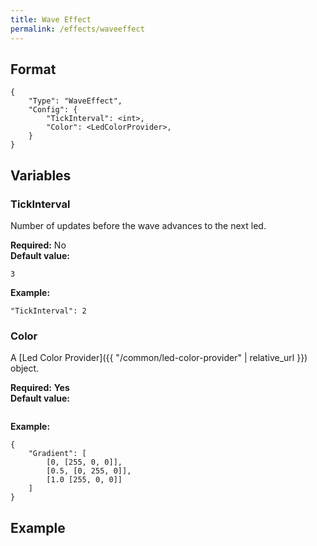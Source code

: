 ```yaml
---
title: Wave Effect
permalink: /effects/waveeffect
---
```


## Format

~~~
{
    "Type": "WaveEffect",
    "Config": {
        "TickInterval": <int>,
        "Color": <LedColorProvider>,
    }
}
~~~

## Variables

### TickInterval
<div class="variable-block" markdown="block">

Number of updates before the wave advances to the next led.

**Required:** No<br>
**Default value:**
~~~
3
~~~
**Example:**
~~~
"TickInterval": 2
~~~

</div>

### Color
<div class="variable-block" markdown="block">

A [Led Color Provider]({{ "/common/led-color-provider" | relative_url }}) object.

**Required:** **Yes**<br>
**Default value:**
~~~
~~~
**Example:**
~~~
{
    "Gradient": [
        [0, [255, 0, 0]],
        [0.5, [0, 255, 0]],
        [1.0 [255, 0, 0]]
    ]
}
~~~

</div>

## Example

~~~
~~~